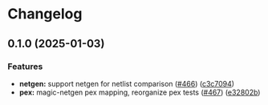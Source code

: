 # Changelog

## 0.1.0 (2025-01-03)


### Features

* **netgen:** support netgen for netlist comparison ([#466](https://github.com/ucb-substrate/substrate2/issues/466)) ([c3c7094](https://github.com/ucb-substrate/substrate2/commit/c3c70949de5df4ae4c08d63f2c01ed85c6e0b7fa))
* **pex:** magic-netgen pex mapping, reorganize pex tests ([#467](https://github.com/ucb-substrate/substrate2/issues/467)) ([e32802b](https://github.com/ucb-substrate/substrate2/commit/e32802bfc567f3dea50cc86b11576f7d6863fac2))
